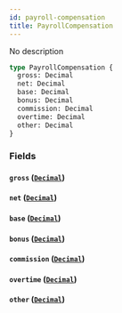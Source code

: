 ```yaml
---
id: payroll-compensation
title: PayrollCompensation
---
```


No description

```graphql
type PayrollCompensation {
  gross: Decimal
  net: Decimal
  base: Decimal
  bonus: Decimal
  commission: Decimal
  overtime: Decimal
  other: Decimal
}
```

### Fields

#### `gross` ([`Decimal`](https://developer.rippling.com/docs/rippling-graphql/docs/partners/truework/scalars/decimal.md))

#### `net` ([`Decimal`](https://developer.rippling.com/docs/rippling-graphql/docs/partners/truework/scalars/decimal.md))

#### `base` ([`Decimal`](https://developer.rippling.com/docs/rippling-graphql/docs/partners/truework/scalars/decimal.md))

#### `bonus` ([`Decimal`](https://developer.rippling.com/docs/rippling-graphql/docs/partners/truework/scalars/decimal.md))

#### `commission` ([`Decimal`](https://developer.rippling.com/docs/rippling-graphql/docs/partners/truework/scalars/decimal.md))

#### `overtime` ([`Decimal`](https://developer.rippling.com/docs/rippling-graphql/docs/partners/truework/scalars/decimal.md))

#### `other` ([`Decimal`](https://developer.rippling.com/docs/rippling-graphql/docs/partners/truework/scalars/decimal.md))
